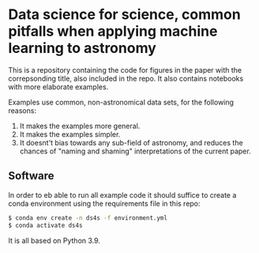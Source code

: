 # Data science for science, common pitfalls when applying machine learning to astronomy

This is a repository containing the code for figures in the paper with the correpsonding title, also included in the repo. It also contains notebooks with more elaborate examples.

Examples use common, non-astronomical data sets, for the following reasons:
1. It makes the examples more general.
2. It makes the examples simpler.
3. It doesnt't bias towards any sub-field of astronomy, and reduces the chances of "naming and shaming" interpretations of the current paper.


## Software 

In order to eb able to run all example code it should suffice to create a conda environment using the requirements file in this repo:
```bash
$ conda env create -n ds4s -f environment.yml
$ conda activate ds4s
```
It is all based on Python 3.9.


